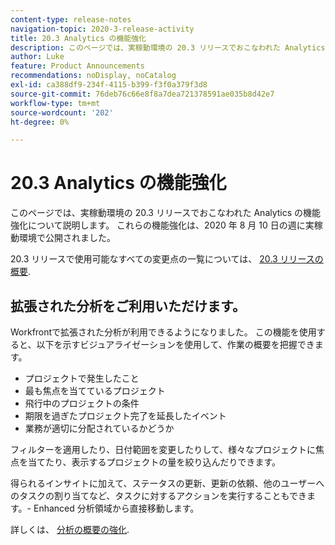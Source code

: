 ```yaml
---
content-type: release-notes
navigation-topic: 2020-3-release-activity
title: 20.3 Analytics の機能強化
description: このページでは、実稼動環境の 20.3 リリースでおこなわれた Analytics の機能強化について説明します。 これらの機能強化は、2020 年 8 月 10 日の週に実稼動環境で公開されました。
author: Luke
feature: Product Announcements
recommendations: noDisplay, noCatalog
exl-id: ca388df9-234f-4115-b399-f3f0a379f3d8
source-git-commit: 76deb76c66e8f8a7dea721378591ae035b8d42e7
workflow-type: tm+mt
source-wordcount: '202'
ht-degree: 0%

---
```


# 20.3 Analytics の機能強化

このページでは、実稼動環境の 20.3 リリースでおこなわれた Analytics の機能強化について説明します。 これらの機能強化は、2020 年 8 月 10 日の週に実稼動環境で公開されました。

20.3 リリースで使用可能なすべての変更点の一覧については、 [20.3 リリースの概要](../../../product-announcements/product-releases/20.3-release-activity/20.3-release-overview.md).

## 拡張された分析をご利用いただけます。

Workfrontで拡張された分析が利用できるようになりました。 この機能を使用すると、以下を示すビジュアライゼーションを使用して、作業の概要を把握できます。

* プロジェクトで発生したこと
* 最も焦点を当てているプロジェクト
* 飛行中のプロジェクトの条件
* 期限を過ぎたプロジェクト完了を延長したイベント
* 業務が適切に分配されているかどうか

フィルターを適用したり、日付範囲を変更したりして、様々なプロジェクトに焦点を当てたり、表示するプロジェクトの量を絞り込んだりできます。

得られるインサイトに加えて、ステータスの更新、更新の依頼、他のユーザーへのタスクの割り当てなど、タスクに対するアクションを実行することもできます。- Enhanced 分析領域から直接移動します。

詳しくは、 [分析の概要の強化](../../../enhanced-analytics/enhanced-analytics-overview.md).

